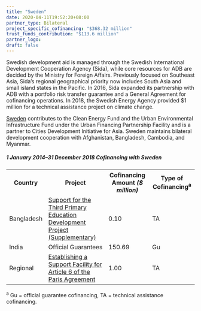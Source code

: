 ```yaml
---
title: "Sweden"
date: 2020-04-11T19:52:20+08:00
partner_type: Bilateral
project_specific_cofinancing: "$368.32 million"
trust_funds_contribution: "$113.6 million"
partner_logo:
draft: false
---
```


Swedish development aid is managed through the Swedish International Development Cooperation Agency (Sida), while core resources for ADB are decided by the Ministry for Foreign Affairs. Previously focused on Southeast Asia, Sida’s regional geographical priority now includes South Asia and small island states in the Pacific. In 2016, Sida expanded its partnership with ADB with a portfolio risk transfer guarantee and a General Agreement for cofinancing operations. In 2018, the Swedish Energy Agency provided \$1 million for a technical assistance project on climate change.

<a href="https://www.adb.org/publications/sweden-fact-sheet" target="_blank">Sweden</a> contributes to the Clean Energy Fund and the Urban Environmental Infrastructure Fund under the Urban Financing Partnership Facility and is a partner to Cities Development Initiative for Asia. Sweden maintains bilateral development cooperation with Afghanistan, Bangladesh, Cambodia, and Myanmar.

##### _1 January 2014–31 December 2018_ Cofinancing with Sweden

<table class="table table-striped table-bordered">
<tr>
<th>Country</th>
<th>Project</th>
<th>Cofinancing Amount <em>($ million)</em></th>
<th>Type of Cofinancing<sup>a</sup></th>
</tr>
<tr>
<td>Bangladesh</td>
<td><a
href="https://www.adb.org/projects/45317-001/main" target="_blank">Support for the Third Primary Education Development Project (Supplementary)</a></td>
<td>0.10 </td>
<td>TA</td>
</tr>
<tr>
<td>India</td>
<td>Official
Guarantees</td>
<td>150.69 </td>
<td>Gu</td>
</tr>
<tr>
<td>Regional</td>
<td><a
href="https://www.adb.org/projects/50404-001/main" target="_blank">Establishing a Support Facility for Article 6 of the Paris Agreement</a></td>
<td>1.00 </td>
<td>TA</td>
</tr>
</table>

<p class="dr-footnote"><sup>a</sup> Gu = official guarantee cofinancing, TA = technical assistance cofinancing.</p>
